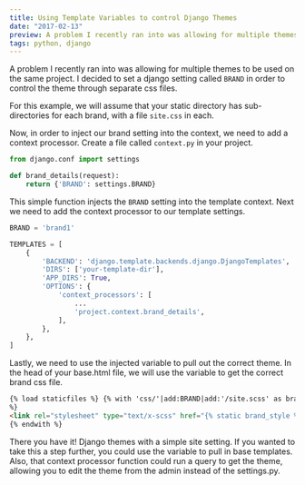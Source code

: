 ```yaml
---
title: Using Template Variables to control Django Themes
date: "2017-02-13"
preview: A problem I recently ran into was allowing for multiple themes to be used on the same project. I decided to set a django setting called BRAND in order to control the theme through separate css files. For this example, we will assume that your static directory has sub-directories for each brand...
tags: python, django
---
```


A problem I recently ran into was allowing for multiple themes to be used on the same project. I decided to set a django setting called `BRAND` in order to control the theme through separate css files.

For this example, we will assume that your static directory has sub-directories for each brand, with a file `site.css` in each.

Now, in order to inject our brand setting into the context, we need to add a context processor. Create a file called `context.py` in your project.

```python
from django.conf import settings

def brand_details(request):
    return {'BRAND': settings.BRAND}
```

This simple function injects the `BRAND` setting into the template context. Next we need to add the context processor to our template settings.

```python
BRAND = 'brand1'

TEMPLATES = [
    {
        'BACKEND': 'django.template.backends.django.DjangoTemplates',
        'DIRS': ['your-template-dir'],
        'APP_DIRS': True,
        'OPTIONS': {
            'context_processors': [
                ...
                'project.context.brand_details',
            ],
        },
    },
]
```

Lastly, we need to use the injected variable to pull out the correct theme. In the head of your base.html file, we will use the variable to get the correct brand css file.

```html
{% load staticfiles %} {% with 'css/'|add:BRAND|add:'/site.scss' as brand_style
%}
<link rel="stylesheet" type="text/x-scss" href="{% static brand_style %}" />
{% endwith %}
```

There you have it! Django themes with a simple site setting. If you wanted to take this a step further, you could use the variable to pull in base templates. Also, that context processor function could run a query to get the theme, allowing you to edit the theme from the admin instead of the settings.py.
